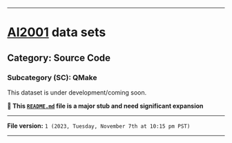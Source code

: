 
***

# [AI2001](https://github.com/seanpm2001/AI2001/) data sets

## Category: Source Code

### Subcategory (SC): QMake

This dataset is under development/coming soon.

**🌱️ This [`README.md`](/README.md) file is a major stub and need significant expansion**

***

**File version:** `1 (2023, Tuesday, November 7th at 10:15 pm PST)`

***
